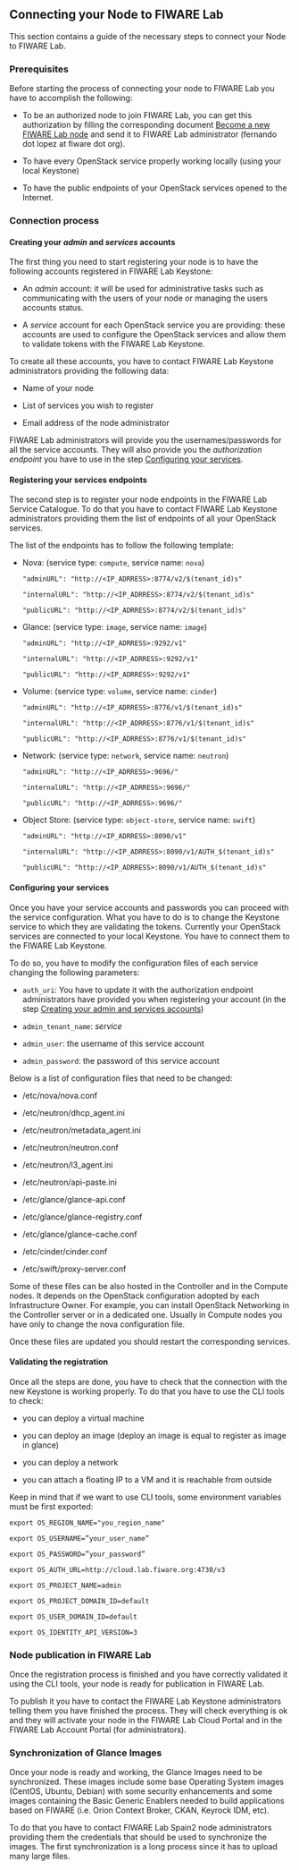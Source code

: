 ## Connecting your Node to FIWARE Lab 

This section contains a guide of the necessary steps to connect your
Node to FIWARE Lab.

### Prerequisites

Before starting the process of connecting your node to FIWARE Lab you
have to accomplish the following:

-   To be an authorized node to join FIWARE Lab, you can get this
    authorization by filling the corresponding document
    [Become a new FIWARE Lab node]() and send it to FIWARE Lab administrator
    (fernando dot lopez at fiware dot org).

-   To have every OpenStack service properly working locally (using your
    local Keystone)

-   To have the public endpoints of your OpenStack services opened to
    the Internet.

### Connection process

#### <a name="accounts"></a>Creating your *admin* and *services* accounts

The first thing you need to start registering your node is to have the
following accounts registered in FIWARE Lab Keystone:

-   An *admin* account: it will be used for administrative tasks such
    as communicating with the users of your node or managing the users
    accounts status.

-   A *service* account for each OpenStack service you are providing:
    these accounts are used to configure the OpenStack services and
    allow them to validate tokens with the FIWARE Lab Keystone.

To create all these accounts, you have to contact FIWARE Lab Keystone
administrators providing the following data:

-   Name of your node

-   List of services you wish to register

-   Email address of the node administrator

FIWARE Lab administrators will provide you the usernames/passwords for
all the service accounts. They will also provide you the
*authorization endpoint* you have to use in the step
[Configuring your services](#services).

#### Registering your services endpoints

The second step is to register your node endpoints in the FIWARE Lab
Service Catalogue. To do that you have to contact FIWARE Lab Keystone
administrators providing them the list of endpoints of all your
OpenStack services.

The list of the endpoints has to follow the following template:

-   Nova: (service type: `compute`, service name: `nova`)

    ```
    "adminURL": "http://<IP_ADRRESS>:8774/v2/$(tenant_id)s"

    "internalURL": "http://<IP_ADRRESS>:8774/v2/$(tenant_id)s"

    "publicURL": "http://<IP_ADRRESS>:8774/v2/$(tenant_id)s"
    ```

-   Glance: (service type: `image`, service name: `image`)

    ```
    "adminURL": "http://<IP_ADRRESS>:9292/v1"

    "internalURL": "http://<IP_ADRRESS>:9292/v1"

    "publicURL": "http://<IP_ADRRESS>:9292/v1"
    ```

-   Volume: (service type: `volume`, service name: `cinder`)

    ```
    "adminURL": "http://<IP_ADRRESS>:8776/v1/$(tenant_id)s"

    "internalURL": "http://<IP_ADRRESS>:8776/v1/$(tenant_id)s"

    "publicURL": "http://<IP_ADRRESS>:8776/v1/$(tenant_id)s"
    ```

-   Network: (service type: `network`, service name: `neutron`)

    ```
    "adminURL": "http://<IP_ADRRESS>:9696/"

    "internalURL": "http://<IP_ADRRESS>:9696/"

    "publicURL": "http://<IP_ADRRESS>:9696/"
    ```

-   Object Store: (service type: `object-store`, service name: `swift`)

    ```
    "adminURL": "http://<IP_ADRRESS>:8090/v1"

    "internalURL": "http://<IP_ADRRESS>:8090/v1/AUTH_$(tenant_id)s"

    "publicURL": "http://<IP_ADRRESS>:8090/v1/AUTH_$(tenant_id)s"
    ```

#### <a name="services"></a>Configuring your services

Once you have your service accounts and passwords you can proceed with
the service configuration. What you have to do is to change the Keystone
service to which they are validating the tokens. Currently your
OpenStack services are connected to your local Keystone. You have to
connect them to the FIWARE Lab Keystone.

To do so, you have to modify the configuration files of each service
changing the following parameters:

-   `auth_uri`: You have to update it with the authorization endpoint
    administrators have provided you when registering your account (in
    the step [Creating your admin and services accounts](#accounts))

-   `admin_tenant_name`: *service*

-   `admin_user`: the username of this service account

-   `admin_password`: the password of this service account

Below is a list of configuration files that need to be changed:

-   /etc/nova/nova.conf

-   /etc/neutron/dhcp_agent.ini

-   /etc/neutron/metadata_agent.ini

-   /etc/neutron/neutron.conf

-   /etc/neutron/l3_agent.ini

-   /etc/neutron/api-paste.ini

-   /etc/glance/glance-api.conf

-   /etc/glance/glance-registry.conf

-   /etc/glance/glance-cache.conf

-   /etc/cinder/cinder.conf

-   /etc/swift/proxy-server.conf

Some of these files can be also hosted in the Controller and in the
Compute nodes. It depends on the OpenStack configuration adopted by each
Infrastructure Owner. For example, you can install OpenStack Networking
in the Controller server or in a dedicated one. Usually in Compute nodes
you have only to change the nova configuration file.

Once these files are updated you should restart the corresponding
services.

#### Validating the registration

Once all the steps are done, you have to check that the connection with
the new Keystone is working properly. To do that you have to use the CLI
tools to check:

-   you can deploy a virtual machine

-   you can deploy an image (deploy an image is equal to register as
    image in glance)

-   you can deploy a network

-   you can attach a floating IP to a VM and it is reachable from
    outside

Keep in mind that if we want to use CLI tools, some environment
variables must be first exported:

```
export OS_REGION_NAME="you_region_name"

export OS_USERNAME=”your_user_name”

export OS_PASSWORD=”your_password”

export OS_AUTH_URL=http://cloud.lab.fiware.org:4730/v3

export OS_PROJECT_NAME=admin

export OS_PROJECT_DOMAIN_ID=default

export OS_USER_DOMAIN_ID=default

export OS_IDENTITY_API_VERSION=3
```

### Node publication in FIWARE Lab

Once the registration process is finished and you have correctly
validated it using the CLI tools, your node is ready for publication in
FIWARE Lab.

To publish it you have to contact the FIWARE Lab Keystone administrators
telling them you have finished the process. They will check everything
is ok and they will activate your node in the FIWARE Lab Cloud Portal and
in the FIWARE Lab Account Portal (for administrators).

### Synchronization of Glance Images

Once your node is ready and working, the Glance Images need to be
synchronized. These images include some base Operating System images
(CentOS, Ubuntu, Debian) with some security enhancements and some images
containing the Basic Generic Enablers needed to build applications based
on FIWARE (i.e. Orion Context Broker, CKAN, Keyrock IDM, etc).

To do that you have to contact FIWARE Lab Spain2 node administrators
providing them the credentials that should be used to synchronize the
images. The first synchronization is a long process since it has to
upload many large files.
